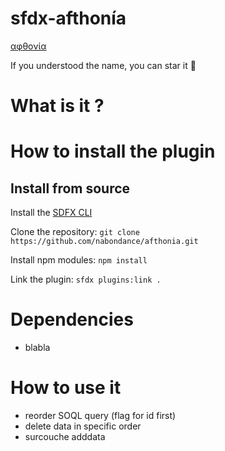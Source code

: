 # sfdx-afthonía
[αφθονία](https://en.wiktionary.org/wiki/%CE%B1%CF%86%CE%B8%CE%BF%CE%BD%CE%AF%CE%B1)

If you understood the name, you can star it 🤩

# What is it ?

# How to install the plugin
## Install from source
Install the [SDFX CLI](https://developer.salesforce.com/tools/sfdxcli)

Clone the repository: `git clone https://github.com/nabondance/afthonia.git`

Install npm modules: `npm install`

Link the plugin: `sfdx plugins:link .`

# Dependencies
- blabla

# How to use it
- reorder SOQL query (flag for id first)
- delete data in specific order
- surcouche adddata
